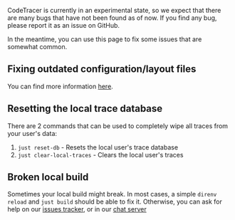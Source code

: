CodeTracer is currently in an experimental state, so we expect that there are many bugs that have not been found as of now.
If you find any bug, please report it as an issue on GitHub.

In the meantime, you can use this page to fix some issues that are somewhat common.

## Fixing outdated configuration/layout files
You can find more information [here](https://dev-docs.codetracer.com/Introduction/Configuration#Layout).

## Resetting the local trace database
There are 2 commands that can be used to completely wipe all traces from your user's data:

1. `just reset-db` - Resets the local user's trace database
1. `just clear-local-traces` - Clears the local user's traces

## Broken local build
Sometimes your local build might break. In most cases, a simple `direnv reload` and `just build` should be able to fix it.
Otherwise, you can ask for help on our [issues tracker](github.com/metacraft-labs/codetracer), or in our [chat server](https://discord.gg/aH5WTMnKHT)

<!-- TODO: Add more info here -->
